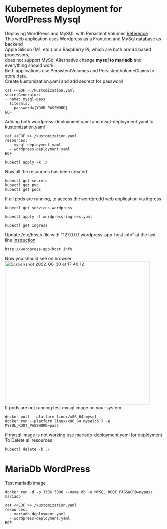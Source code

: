 # Kubernetes deployment for WordPress Mysql 
Deploying WordPress and MySQL with Persistent Volumes [Reference](https://kubernetes.io/docs/tutorials/stateful-application/mysql-wordpress-persistent-volume/) <br>
This web application uses Wordpress as a Frontend and MySql database as backend<br>
Apple Silicon (M1, etc.) or a Raspberry Pi, which are both arm64 based processors,<br>
does not support MySql Alternative change  **mysql to mariadb**   and everything should work.<br>
Both applications use PersistentVolumes and PersistentVolumeClaims to store data.<br>
Create kustomization.yaml and add secrect for password <br>
```
cat <<EOF >./kustomization.yaml
secretGenerator:
- name: mysql-pass
  literals:
  - password={YOUR_PASSWORD}
EOF
```
Adding both wordpress-deployment.yaml and msql-deployment.yaml to kustomization.yaml
```
cat <<EOF >>./kustomization.yaml
resources:
  - mysql-deployment.yaml
  - wordpress-deployment.yaml
EOF
```

```
kubectl apply -k ./
```
Now all the resources has been created
```
kubectl get secrets
kubectl get pvc
kubectl get pods
``` 
If all pods are running, to access the wordpredd web application via ingress 
```
kubectl get services wordpress
```
```
kubectl apply -f wordpress-ingress.yaml
```
```
kubectl get ingress
```
Update /etc/hosts file with "127.0.0.1 wordpress-app-host.info" at the last line [Instruction](https://help.nexcess.net/en_US/miscellaneous/how-to-find-the-hosts-file-on-my-mac)
```
http://wordpress-app-host.info 
```
Now you should see on browser <br>
<img width="462" alt="Screenshot 2022-06-30 at 17 48 12" src="https://user-images.githubusercontent.com/43514418/176724580-b6e45689-997a-4d32-ac2b-98ed3f738f8a.png">
<br>
If pods are not running test mysql image on your system <br>
```
docker pull --platform linux/x86_64 mysql
docker run --platform linux/x86_64 mysql:5.7 -e MYSQL_ROOT_PASSWORD=pass
```
If mysql image is not working use mariadb-deployment.yaml for deployment 
To Delete all resources 
```
kubectl delete -k ./
```
# MariaDb WordPress
Test mariadb image
```
docker run -d -p 3306:3306 --name db -e MYSQL_ROOT_PASSWORD=mypass mariadb
``` 
```
cat <<EOF >>./kustomization.yaml
resources:
  - mariadb-deployment.yaml
  - wordpress-deployment.yaml
EOF
```
